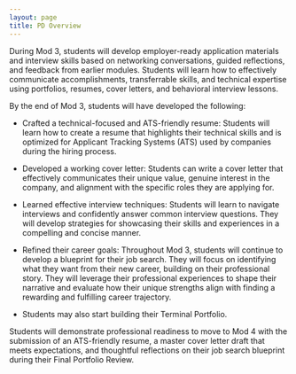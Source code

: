 ```yaml
---
layout: page
title: PD Overview 
---
```

During Mod 3, students will develop employer-ready application materials and interview skills based on networking conversations, guided reflections, and feedback from earlier modules. Students will learn how to effectively communicate accomplishments, transferrable skills, and technical expertise using portfolios, resumes, cover letters, and behavioral interview lessons. 

By the end of Mod 3, students will have developed the following:
* Crafted a technical-focused and ATS-friendly resume: Students will learn how to create a resume that highlights their technical skills and is optimized for Applicant Tracking Systems (ATS) used by companies during the hiring process.

* Developed a working cover letter: Students can write a cover letter that effectively communicates their unique value, genuine interest in the company, and alignment with the specific roles they are applying for.

* Learned effective interview techniques: Students will learn to navigate interviews and confidently answer common interview questions. They will develop strategies for showcasing their skills and experiences in a compelling and concise manner.

* Refined their career goals: Throughout Mod 3, students will continue to develop a blueprint for their job search. They will focus on identifying what they want from their new career, building on their professional story. They will leverage their professional experiences to shape their narrative and evaluate how their unique strengths align with finding a rewarding and fulfilling career trajectory.

* Students may also start building their Terminal Portfolio. 

Students will demonstrate professional readiness to move to Mod 4 with the submission of  an ATS-friendly resume,  a master cover letter draft that meets expectations, and thoughtful reflections on their job search blueprint during their Final Portfolio Review. 


